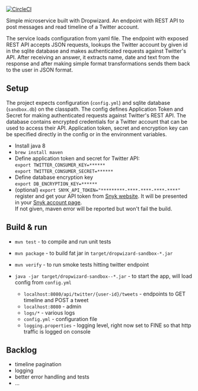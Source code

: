 [![CircleCI](https://circleci.com/gh/mariha/dropwizard-sandbox.svg?style=svg&circle-token=a602ace1aa2d081084fff26506f41131483ea483)](https://circleci.com/gh/mariha/dropwizard-sandbox)

Simple microservice built with Dropwizard. An endpoint with REST API to post messages and read timeline of a Twitter account. 

The service loads configuration from yaml file. The endpoint with exposed REST API accepts JSON requests, lookups the Twitter account by given id in the sqlite database and makes authenticated requests against Twitter's API. After receiving an answer, it extracts name, date and text from the response and after making simple format transformations sends them back to the user in JSON format.

Setup
-------
The project expects configuration (`config.yml`) and sqlite database (`sandbox.db`) on the classpath. The config defines Application Token and Secret for making authenticated requests against Twitter's REST API. The database contains encrypted credentials for a Twitter account that can be used to access their API. Application token, secret and encryption key can be specified directly in the config or in the environment variables. 

* Install java 8
* `brew install maven`
* Define application token and secret for Twitter API: \
    `export TWITTER_CONSUMER_KEY=******` \
    `export TWITTER_CONSUMER_SECRET=******`
* Define database encryption key \
    `export DB_ENCRYPTION_KEY=******`
* (optional) `export SNYK_API_TOKEN="*********-****-****-****-****"` \
    register and get your API token from [Snyk website](https://snyk.io/). It will be presented in your [Snyk account page](https://snyk.io/account/). \
    If not given, maven error will be reported but won't fail the build.

Build & run
--------
* `mvn test` - to compile and run unit tests
* `mvn package` - to build fat jar in `target/dropwizard-sandbox-*.jar`
* `mvn verify` - to run smoke tests hitting twitter endpoint

* `java -jar target/dropwizard-sandbox--*.jar` - to start the app, will load config from `config.yml`
    * `localhost:8080/api/twitter/{user-id}/tweets` - endpoints to GET timeline and POST a tweet
    * `localhost:8080` - admin
    * `logs/*` - various logs
    * `config.yml` - configuration file
    * `logging.properties` - logging level, right now set to FINE so that http traffic is logged on console

Backlog
----------
- timeline pagination
- logging
- better error handling and tests
- ...
